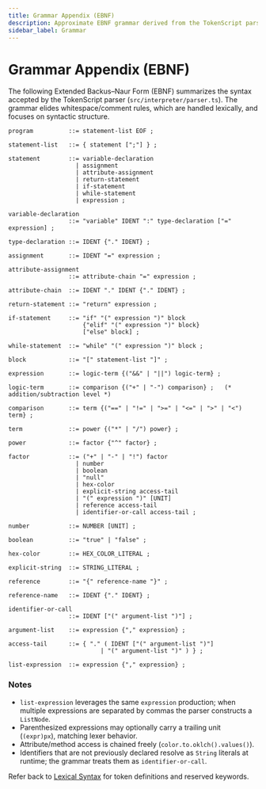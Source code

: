 ```yaml
---
title: Grammar Appendix (EBNF)
description: Approximate EBNF grammar derived from the TokenScript parser implementation.
sidebar_label: Grammar
---
```


# Grammar Appendix (EBNF)

The following Extended Backus–Naur Form (EBNF) summarizes the syntax accepted by the TokenScript parser (`src/interpreter/parser.ts`). The grammar elides whitespace/comment rules, which are handled lexically, and focuses on syntactic structure.

```ebnf
program          ::= statement-list EOF ;

statement-list   ::= { statement [";"] } ;

statement        ::= variable-declaration
                   | assignment
                   | attribute-assignment
                   | return-statement
                   | if-statement
                   | while-statement
                   | expression ;

variable-declaration
                 ::= "variable" IDENT ":" type-declaration ["=" expression] ;

type-declaration ::= IDENT {"." IDENT} ;

assignment       ::= IDENT "=" expression ;

attribute-assignment
                 ::= attribute-chain "=" expression ;

attribute-chain  ::= IDENT "." IDENT {"." IDENT} ;

return-statement ::= "return" expression ;

if-statement     ::= "if" "(" expression ")" block
                     {"elif" "(" expression ")" block}
                     ["else" block] ;

while-statement  ::= "while" "(" expression ")" block ;

block            ::= "[" statement-list "]" ;

expression       ::= logic-term {("&&" | "||") logic-term} ;

logic-term       ::= comparison {("+" | "-") comparison} ;   (* addition/subtraction level *)

comparison       ::= term {("==" | "!=" | ">=" | "<=" | ">" | "<") term} ;

term             ::= power {("*" | "/") power} ;

power            ::= factor {"^" factor} ;

factor           ::= ("+" | "-" | "!") factor
                   | number
                   | boolean
                   | "null"
                   | hex-color
                   | explicit-string access-tail
                   | "(" expression ")" [UNIT]
                   | reference access-tail
                   | identifier-or-call access-tail ;

number           ::= NUMBER [UNIT] ;

boolean          ::= "true" | "false" ;

hex-color        ::= HEX_COLOR_LITERAL ;

explicit-string  ::= STRING_LITERAL ;

reference        ::= "{" reference-name "}" ;

reference-name   ::= IDENT {"." IDENT} ;

identifier-or-call
                 ::= IDENT ["(" argument-list ")"] ;

argument-list    ::= expression {"," expression} ;

access-tail      ::= { "." ( IDENT ["(" argument-list ")"]
                          | "(" argument-list ")" ) } ;

list-expression  ::= expression {"," expression} ;
```

### Notes

- `list-expression` leverages the same `expression` production; when multiple expressions are separated by commas the parser constructs a `ListNode`.
- Parenthesized expressions may optionally carry a trailing unit (`(expr)px`), matching lexer behavior.
- Attribute/method access is chained freely (`color.to.oklch().values()`).
- Identifiers that are not previously declared resolve as `String` literals at runtime; the grammar treats them as `identifier-or-call`.

Refer back to [Lexical Syntax](syntax.md) for token definitions and reserved keywords.

